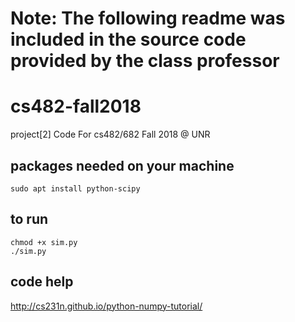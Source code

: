 # Note: The following readme was included in the source code provided by the class professor

# cs482-fall2018
project[2] Code For cs482/682 Fall 2018 @ UNR

## packages needed on your machine

```
sudo apt install python-scipy
```

## to run

```
chmod +x sim.py
./sim.py
```

## code help

http://cs231n.github.io/python-numpy-tutorial/
